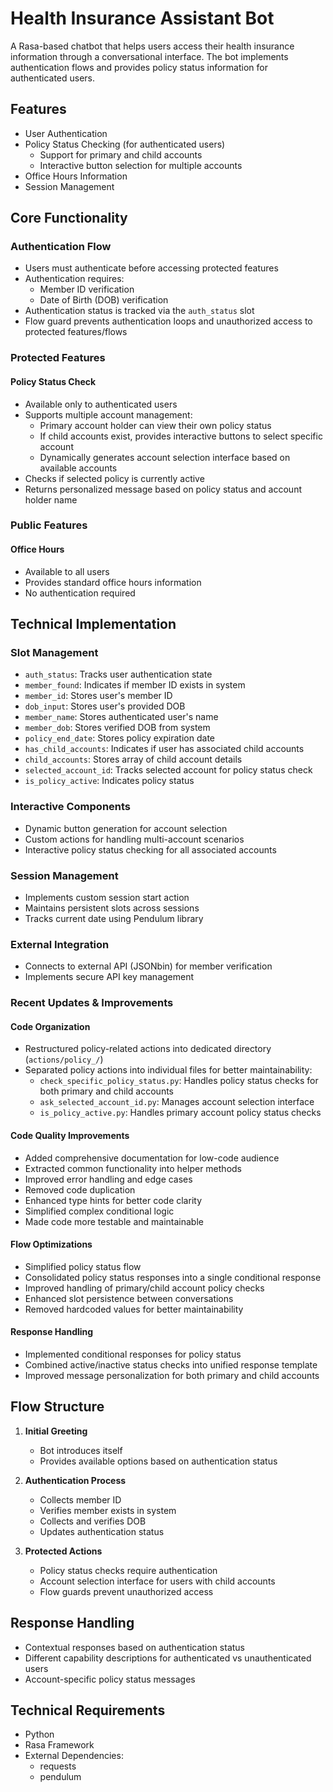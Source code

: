 # Health Insurance Assistant Bot

A Rasa-based chatbot that helps users access their health insurance information through a conversational interface. The bot implements authentication flows and provides policy status information for authenticated users.

## Features

- User Authentication
- Policy Status Checking (for authenticated users)
  - Support for primary and child accounts
  - Interactive button selection for multiple accounts
- Office Hours Information
- Session Management

## Core Functionality

### Authentication Flow
- Users must authenticate before accessing protected features
- Authentication requires:
  - Member ID verification
  - Date of Birth (DOB) verification
- Authentication status is tracked via the `auth_status` slot
- Flow guard prevents authentication loops and unauthorized access to protected features/flows

### Protected Features

#### Policy Status Check
- Available only to authenticated users
- Supports multiple account management:
  - Primary account holder can view their own policy status
  - If child accounts exist, provides interactive buttons to select specific account
  - Dynamically generates account selection interface based on available accounts
- Checks if selected policy is currently active
- Returns personalized message based on policy status and account holder name

### Public Features

#### Office Hours
- Available to all users
- Provides standard office hours information
- No authentication required

## Technical Implementation

### Slot Management
- `auth_status`: Tracks user authentication state
- `member_found`: Indicates if member ID exists in system
- `member_id`: Stores user's member ID
- `dob_input`: Stores user's provided DOB
- `member_name`: Stores authenticated user's name
- `member_dob`: Stores verified DOB from system
- `policy_end_date`: Stores policy expiration date
- `has_child_accounts`: Indicates if user has associated child accounts
- `child_accounts`: Stores array of child account details
- `selected_account_id`: Tracks selected account for policy status check
- `is_policy_active`: Indicates policy status

### Interactive Components
- Dynamic button generation for account selection
- Custom actions for handling multi-account scenarios
- Interactive policy status checking for all associated accounts

### Session Management
- Implements custom session start action
- Maintains persistent slots across sessions
- Tracks current date using Pendulum library

### External Integration
- Connects to external API (JSONbin) for member verification
- Implements secure API key management

### Recent Updates & Improvements

#### Code Organization
- Restructured policy-related actions into dedicated directory (`actions/policy_/`)
- Separated policy actions into individual files for better maintainability:
  - `check_specific_policy_status.py`: Handles policy status checks for both primary and child accounts
  - `ask_selected_account_id.py`: Manages account selection interface
  - `is_policy_active.py`: Handles primary account policy status checks

#### Code Quality Improvements
- Added comprehensive documentation for low-code audience
- Extracted common functionality into helper methods
- Improved error handling and edge cases
- Removed code duplication
- Enhanced type hints for better code clarity
- Simplified complex conditional logic
- Made code more testable and maintainable

#### Flow Optimizations
- Simplified policy status flow
- Consolidated policy status responses into a single conditional response
- Improved handling of primary/child account policy checks
- Enhanced slot persistence between conversations
- Removed hardcoded values for better maintainability

#### Response Handling
- Implemented conditional responses for policy status
- Combined active/inactive status checks into unified response template
- Improved message personalization for both primary and child accounts

## Flow Structure

1. **Initial Greeting**
   - Bot introduces itself
   - Provides available options based on authentication status

2. **Authentication Process**
   - Collects member ID
   - Verifies member exists in system
   - Collects and verifies DOB
   - Updates authentication status

3. **Protected Actions**
   - Policy status checks require authentication
   - Account selection interface for users with child accounts
   - Flow guards prevent unauthorized access

## Response Handling

- Contextual responses based on authentication status
- Different capability descriptions for authenticated vs unauthenticated users
- Account-specific policy status messages

## Technical Requirements

- Python
- Rasa Framework
- External Dependencies:
  - requests
  - pendulum 